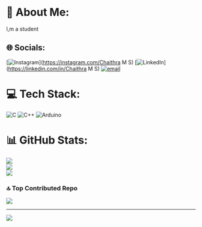# 💫 About Me:
I,m a student


## 🌐 Socials:
[![Instagram](https://img.shields.io/badge/Instagram-%23E4405F.svg?logo=Instagram&logoColor=white)](https://instagram.com/Chaithra M S) [![LinkedIn](https://img.shields.io/badge/LinkedIn-%230077B5.svg?logo=linkedin&logoColor=white)](https://linkedin.com/in/Chaithra M S) [![email](https://img.shields.io/badge/Email-D14836?logo=gmail&logoColor=white)](mailto:chaithra8104@gmail.com) 

# 💻 Tech Stack:
![C](https://img.shields.io/badge/c-%2300599C.svg?style=flat&logo=c&logoColor=white) ![C++](https://img.shields.io/badge/c++-%2300599C.svg?style=flat&logo=c%2B%2B&logoColor=white) ![Arduino](https://img.shields.io/badge/-Arduino-00979D?style=flat&logo=Arduino&logoColor=white)
# 📊 GitHub Stats:
![](https://github-readme-stats.vercel.app/api?username=Chaithra8104&theme=vue-dark&hide_border=false&include_all_commits=true&count_private=true)<br/>
![](https://nirzak-streak-stats.vercel.app/?user=Chaithra8104&theme=vue-dark&hide_border=false)<br/>
![](https://github-readme-stats.vercel.app/api/top-langs/?username=Chaithra8104&theme=vue-dark&hide_border=false&include_all_commits=true&count_private=true&layout=compact)

### 🔝 Top Contributed Repo
![](https://github-contributor-stats.vercel.app/api?username=Chaithra8104&limit=5&theme=dark&combine_all_yearly_contributions=true)

---
[![](https://visitcount.itsvg.in/api?id=Chaithra8104&icon=0&color=0)](https://visitcount.itsvg.in)

<!-- Proudly created with GPRM ( https://gprm.itsvg.in ) -->
